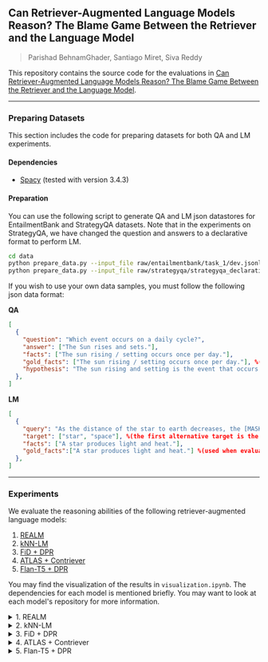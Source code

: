 ## Can Retriever-Augmented Language Models Reason? The Blame Game Between the Retriever and the Language Model
> Parishad BehnamGhader, Santiago Miret, Siva Reddy

This repository contains the source code for the evaluations in [Can Retriever-Augmented Language Models Reason? The Blame Game Between the Retriever and the Language Model](https://arxiv.org/abs/2212.09146).

---

### Preparing Datasets

This section includes the code for preparing datasets for both QA and LM experiments.

#### Dependencies

- [Spacy](https://spacy.io/usage) (tested with version 3.4.3)

#### Preparation

You can use the following script to generate QA and LM json datastores for EntailmentBank and StrategyQA datasets. Note that in the experiments on StrategyQA, we have changed the question and answers to a declarative format to perform LM.
```bash
cd data
python prepare_data.py --input_file raw/entailmentbank/task_1/dev.jsonl --output_file entailmentbank_1_dev --dataset entailmentbank --qa 1 --lm 1
python prepare_data.py --input_file raw/strategyqa/strategyqa_declarative_train.json --output_file strategyqa --dataset strategyqa --split 1 --lm 1
```
If you wish to use your own data samples, you must follow the following json data format:

**QA**
```json
[
  {
    "question": "Which event occurs on a daily cycle?", 
    "answer": ["The Sun rises and sets."], 
    "facts": ["The sun rising / setting occurs once per day."],
    "gold_facts": ["The sun rising / setting occurs once per day."], %(used when evaluating the models with only ground-truth facts)
    "hypothesis": "The sun rising and setting is the event that occurs once per day." %(used when evaluating the models with one single hypothesis sentence.)
  },
]
```

**LM**
```json
[
  {
    "query": "As the distance of the star to earth decreases, the [MASK] will appear brighter.",
    "target": ["star", "space"], %(the first alternative target is the ground-truth masked entity)
    "facts": ["A star produces light and heat."], 
    "gold_facts":["A star produces light and heat."] %(used when evaluating the models with only ground-truth facts)
  },
]
```
---
### Experiments

We evaluate the reasoning abilities of the following retriever-augmented language models:
1. [REALM](https://huggingface.co/docs/transformers/model_doc/realm)
2. [kNN-LM](https://github.com/urvashik/knnlm)
3. [FiD + DPR](https://github.com/facebookresearch/FiD)
4. [ATLAS + Contriever](https://github.com/facebookresearch/atlas)
5. [Flan-T5 + DPR](https://huggingface.co/google/flan-t5-base)


You may find the visualization of the results in `visualization.ipynb`. The dependencies for each model is mentioned briefly. You may want to look at each model's repository for more information.

<details><summary>1. REALM</summary>
<p>

##### Dependencies
- python 3 (tested with 3.7)
- pytorch (tested with 1.11.0)
- transformers (tested with 4.20.1)
- numpy

You may want to use `realm/environment.yml` as well.

##### Experiments
The following scripts run all kinds of experiments
```bash
cd realm

#QA
python evaluate_reasoning.py \
  --reason_data_file <absolute address of the preprocessed json data file> \
  --reason_output_file <absolute address of a report.txt file> \
  --reason_task qa
  --reason_k 5
  
#LM (model preference)
python evaluate_reasoning.py \
  --reason_data_file <absolute address of the preprocessed json data file> \
  --reason_output_file <absolute address of a report.txt file> \
  --reason_task lm
  --reason_k 5
  --reason_lm_task alt

#LM (masked token prediction)
python evaluate_reasoning.py \
  --reason_data_file <absolute address of the preprocessed json data file> \
  --reason_output_file <absolute address of a report.txt file> \
  --reason_task lm
  --reason_k 5
  --reason_lm_task pred
```

A list of the script arguments is explained below:
- `reason_k`: number of retrieved statements
- `reason_data_file`: absolute address of the preprocessed json data file with the above-mentioned format
- `reason_output_file`: absolute address of a report.txt file
- `reason_task`: 'qa' | 'lm'
- `reason_lm_task`: 'alt' (model preference) | 'pred' (masked token prediction)
- `reason_fact_type`: 'facts' (default, use `facts` key) | 'gold_facts' (use `gold_facts` key) | 'single_fact' (use `hypothesis` key)
</p></details>

<details><summary>2. kNN-LM</summary>
<p>

##### Dependencies
- python 3 (tested with 3.7)
- pytorch (tested with 1.11.0)
- faiss-gpu (tested with 1.7.1)
- numpy

You may want to use `knnlm/environment.yml` as well.

##### Experiments
In order to run the kNN-LM experiments, you must first download the checkpoint provided in the [paper's code repository](https://github.com/urvashik/knnlm), prepare the datastores and dictionary. The following scripts run all kinds of experiments
```bash
cd knnlm

#QA
python evaluate_reasoning.py data-bin/wikitext-103 \
  --path checkpoints/checkpoint_best.pt --sample-break-mode complete \
  --max-tokens 3072 --context-window 2560 --softmax-batch 1024 \
  --model-overrides "{'knn_keytype': 'last_ffn_input'}" --knn-keytype 'last_ffn_input' \
  --knnlm --k 5 --lmbda 0.65 \
  --reason_data_file <absolute address of the preprocessed json data file> \
  --reason_output_file <absolute address of a report.txt file> \
  --reason_task qa
  
#LM
python evaluate_reasoning.py data-bin/wikitext-103 \
  --path checkpoints/checkpoint_best.pt --sample-break-mode complete \
  --max-tokens 3072 --context-window 2560 --softmax-batch 1024 \
  --model-overrides "{'knn_keytype': 'last_ffn_input'}" --knn-keytype 'last_ffn_input' \
  --knnlm --k 5 --lmbda 0.65 \
  --reason_data_file <absolute address of the preprocessed json data file> \
  --reason_output_file <absolute address of a report.txt file> \
  --reason_task lm
```

A list of the script arguments is explained below:
- `k`: number of retrieved statements
- `reason_data_file`: absolute address of the preprocessed json data file with the above-mentioned format
- `reason_output_file`: absolute address of a report.txt file
- `reason_task`: 'qa' | 'lm'
- `reason_fact_type`: 'facts' (default, use `facts` key) | 'gold_facts' (use `gold_facts` key) | 'single_fact' (use `hypothesis` key)
</p></details>

<details><summary>3. FiD + DPR</summary>
<p>

##### Dependencies
- python 3 (tested with 3.7)
- pytorch (tested with 1.6.0)
- transformers (tested with 3.0.2)
- faiss-cpu (tested with 1.6.1)
- numpy

You may want to use `dpr_lm/flan_environment.yml` as well.

##### Experiments
In order to run the flan-t5 experiments, you must first prepare the [DPR retriever](https://github.com/facebookresearch/DPR). In these experiments, we load the `nq_retriever` checkpoints. 
Also, we use the `nq_reader_base` checkpoint for the FiD model available in [the model's github repository](https://github.com/facebookresearch/FiD).
The following scripts run all kinds of experiments. `dpr` arguments refer to the retriever's arguments, 'lm' arguments refer to the model's arguments, and `reason` arguments refer to the specific arguments for our experiments. 
```bash
cd dpr_lm

#QA
python evaluate_reasoning.py \
  dpr.model_file=<absolute address of the retriever .cp file> \
  lm.model_path=<absolute address of the pretrained reader directory> \
  lm.per_gpu_batch_size=1 lm.name=reason lm.checkpoint_dir=checkpoint \
  reason.data_file=<absolute address of the preprocessed json data file> \
  reason.output_file=<absolute address of a report.txt file> \
  reason.k=5 \
  reason.lm=fid \
  reason.task=qa
  
#LM
python evaluate_reasoning.py \
  dpr.model_file=<absolute address of the retriever .cp file> \
  lm.model_path=<absolute address of the pretrained reader directory> \
  lm.per_gpu_batch_size=1 lm.name=reason lm.checkpoint_dir=checkpoint \
  reason.data_file=<absolute address of the preprocessed json data file> \
  reason.output_file=<absolute address of a report.txt file> \
  reason.k=5 \
  reason.lm=fid \
  reason.task=lm
```

A list of the script arguments is explained below:
- `k`: number of retrieved statements
- `data_file`: absolute address of the preprocessed json data file with the above-mentioned format
- `output_file`: absolute address of a report.txt file
- `task`: 'qa' | 'lm'
- `fact_type`: 'facts' (default, use `facts` key) | 'gold_facts' (use `gold_facts` key) | 'single_fact' (use `hypothesis` key)
- `lm`: 'fid' ('flan' and 'fid' models use the same base code in our experiments.)
</p></details>

<details><summary>4. ATLAS + Contriever</summary>
<p>

##### Dependencies
- python 3 (tested with 3.8)
- pytorch (tested with 1.11.0)
- transformers (tested with 4.18.0)
- faiss-gpu (tested with 1.7.2)
- numpy

You may want to use `contriever_atlas/environment.yml` as well.

##### Experiments
In order to run the ATLAS experiments, you must first download the preferred model from [ATLAS github](https://github.com/facebookresearch/atlas). In our experiments we load the `models/atlas_nq/base` ATLAS model.
The following scripts run all kinds of experiments.
```bash
cd contriever_atlas
port=$(shuf -i 15000-16000 -n 1)

#QA
python evaluate_reasoning.py \
  --generation_max_length 16 --name reason --precision fp32 --text_maxlength 512 \
  --reader_model_type google/t5-base-lm-adapt \ # architecture of Atlas
  --model_path <address to the model checkpoint - atlas_data/models/...> \
  --per_gpu_batch_size 1 --checkpoint_dir atlas_data/experiments --main_port $port \
  --reason_data_file <absolute address of the preprocessed json data file> \
  --reason_output_file <absolute address of a report.txt file> \
  --reason_k 5 \
  --reason_task qa
  
#LM
python evaluate_reasoning.py \
  --generation_max_length 16 --name reason --precision fp32 --text_maxlength 512\
  --reader_model_type google/t5-base-lm-adapt \ # architecture of Atlas
  --model_path <address to the model checkpoint - atlas_data/models/...> \
  --per_gpu_batch_size 1 --checkpoint_dir atlas_data/experiments --main_port $port \
  --reason_data_file <absolute address of the preprocessed json data file> \
  --reason_output_file <absolute address of a report.txt file> \
  --reason_k 5 \
  --reason_task lm
```

A list of the script arguments is explained below:
- `reason_k`: number of retrieved statements
- `reason_data_file`: absolute address of the preprocessed json data file with the above-mentioned format
- `reason_output_file`: absolute address of a report.txt file
- `reason_task`: 'qa' | 'lm'
- `reason_fact_type`: 'facts' (default, use `facts` key) | 'gold_facts' (use `gold_facts` key) | 'single_fact' (use `hypothesis` key)
</p></details>

<details><summary>5. Flan-T5 + DPR</summary>
<p>

##### Dependencies
- python 3 (tested with 3.7)
- pytorch (tested with 1.11.0)
- transformers (tested with 4.20.1)
- faiss (tested with 1.5.3)
- faiss-cpu (tested with 1.6.1)
- numpy

You may want to use `dpr_lm/flan_environment.yml` as well.

##### Experiments
In order to run the flan-t5 experiments, you must first prepare the [DPR retriever](https://github.com/facebookresearch/DPR). In these experiments, we load the `nq_retriever` checkpoints. As the model, we load the `google/flan-t5-base` checkpoints of the Flan-T5 model available in [HuggingFace](https://huggingface.co/google/flan-t5-base). The following scripts run all kinds of experiments. `dpr` arguments refer to the retriever's arguments, and `reason` arguments, refer to the specific arguments for our experiments. 
```bash
cd dpr_lm

#QA
python evaluate_reasoning.py \
  dpr.model_file=<absolute address of the retriever .cp file> \
  reason.data_file=<absolute address of the preprocessed json data file> \
  reason.output_file=<absolute address of a report.txt file> \
  reason.k=5 \
  reason.lm=flan \
  reason.task=qa
  
#LM
python evaluate_reasoning.py \
  dpr.model_file=<absolute address of the retriever .cp file> \
  reason.data_file=<absolute address of the preprocessed json data file> \
  reason.output_file=<absolute address of a report.txt file> \
  reason.k=5 \
  reason.lm=flan \
  reason.task=lm
```

A list of the script arguments is explained below:
- `k`: number of retrieved statements
- `data_file`: absolute address of the preprocessed json data file with the above-mentioned format
- `output_file`: absolute address of a report.txt file
- `task`: 'qa' | 'lm'
- `fact_type`: 'facts' (default, use `facts` key) | 'gold_facts' (use `gold_facts` key) | 'single_fact' (use `hypothesis` key)
- `lm`: 'flan' ('flan' and 'fid' models use the same base code in our experiments.)
</p></details>
